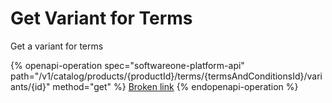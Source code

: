 # Get Variant for Terms

Get a variant for terms

{% openapi-operation spec="softwareone-platform-api" path="/v1/catalog/products/{productId}/terms/{termsAndConditionsId}/variants/{id}" method="get" %}
[Broken link](broken-reference)
{% endopenapi-operation %}
